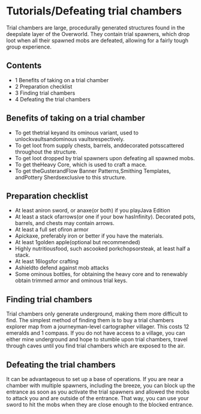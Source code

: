 # Tutorials/Defeating trial chambers
Trial chambers are large, procedurally generated structures found in the deepslate layer of the Overworld. They contain trial spawners, which drop loot when all their spawned mobs are defeated, allowing for a fairly tough group experience.

## Contents
- 1 Benefits of taking on a trial chamber
- 2 Preparation checklist
- 3 Finding trial chambers
- 4 Defeating the trial chambers

## Benefits of taking on a trial chamber
- To get thetrial keyand its ominous variant, used to unlockvaultsandominous vaultsrespectively.
- To get loot from supply chests, barrels, anddecorated potsscattered throughout the structure.
- To get loot dropped by trial spawners upon defeating all spawned mobs.
- To get theHeavy Core, which is used to craft a mace.
- To get theGusterandFlow Banner Patterns,Smithing Templates, andPottery Sherdsexclusive to this structure.

## Preparation checklist
- At least aniron sword, or anaxe(or both) if you playJava Edition
- At least a stack ofarrows(or one if your bow hasInfinity). Decorated pots, barrels, and chests may contain arrows.
- At least a full set ofiron armor
- Apickaxe, preferably iron or better if you have the materials.
- At least 1golden apple(optional but recommended)
- Highly nutritiousfood, such ascooked porkchopsorsteak, at least half a stack.
- At least 16logsfor crafting
- Ashieldto defend against mob attacks
- Some ominous bottles, for obtaining the heavy core and to renewably obtain trimmed armor and ominous trial keys.

## Finding trial chambers
Trial chambers only generate underground, making them more difficult to find. The simplest method of finding them is to buy a trial chambers explorer map from a journeyman-level cartographer villager. This costs 12 emeralds and 1 compass. If you do not have access to a village, you can either mine underground and hope to stumble upon trial chambers, travel through caves until you find trial chambers which are exposed to the air.



## Defeating the trial chambers
It can be advantageous to set up a base of operations. If you are near a chamber with multiple spawners, including the breeze, you can block up the entrance as soon as you activate the trial spawners and allowed the mobs to attack you and are outside of the entrance. That way, you can use your sword to hit the mobs when they are close enough to the blocked entrance.


